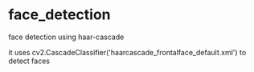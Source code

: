 # face_detection
face detection using haar-cascade

it uses cv2.CascadeClassifier('haarcascade_frontalface_default.xml') to detect faces

